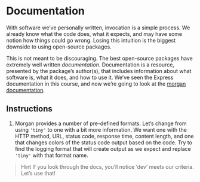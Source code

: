 # Documentation

With software we’ve personally written, invocation is a simple process. We already know what the code does, what it expects, and may have some notion how things could go wrong. Losing this intuition is the biggest downside to using open-source packages.

This is not meant to be discouraging. The best open-source packages have extremely well written *documentation*. Documentation is a resource, presented by the package’s author(s), that includes information about what software is, what it does, and how to use it. We’ve seen the Express documentation in this course, and now we’re going to look at the [morgan documentation](https://github.com/expressjs/morgan#api).

## Instructions

1. Morgan provides a number of pre-defined formats. Let’s change from using ``'tiny'`` to one with a bit more information. We want one with the HTTP method, URL, status code, response time, content length, and one that changes colors of the status code output based on the code. Try to find the logging format that will create output as we expect and replace ``'tiny'`` with that format name.

> Hint
If you look through the docs, you’ll notice ‘dev’ meets our criteria. Let’s use that!